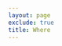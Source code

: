```yaml
---
layout: page
exclude: true
title: Where
---
```

<!--stackedit_data:
eyJoaXN0b3J5IjpbLTk4NjA5MjAyNl19
-->